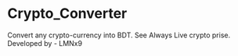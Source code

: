 # Crypto_Converter
Convert any crypto-currency into BDT. See Always Live crypto prise. Developed by - LMNx9 

